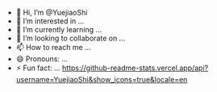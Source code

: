 - 👋 Hi, I’m @YuejiaoShi
- 👀 I’m interested in ...
- 🌱 I’m currently learning ...
- 💞️ I’m looking to collaborate on ...
- 📫 How to reach me ...
- 😄 Pronouns: ...
- ⚡ Fun fact: ...
https://github-readme-stats.vercel.app/api?username=YuejiaoShi&show_icons=true&locale=en

<!---
YuejiaoShi/YuejiaoShi is a ✨ special ✨ repository because its `README.md` (this file) appears on your GitHub profile.
You can click the Preview link to take a look at your changes.
--->
